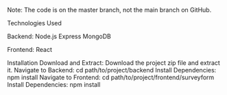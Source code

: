 Note: The code is on the master branch, not the main branch on GitHub.



Technologies Used

Backend:
Node.js
Express
MongoDB

Frontend:
React

Installation
Download and Extract:
Download the project zip file and extract it.
Navigate to Backend:
cd path/to/project/backend
Install Dependencies:
npm install
Navigate to Frontend:
cd path/to/project/frontend/surveyform
Install Dependencies:
npm install
